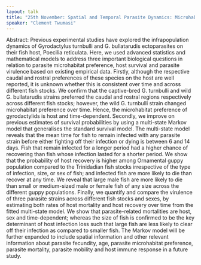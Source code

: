 ```yaml
---
layout: talk
title: "25th November: Spatial and Temporal Parasite Dynamics: Microhabitat preferences and infection progression of Gyrodactylus turnbulli and G. bullatarudis."
speaker: "Clement Twumasi"
---
```


Abstract: Previous experimental studies have explored the infrapopulation dynamics of Gyrodactylus turnbulli and G. bullatarudis ectoparasites on their fish host, Poecilia reticulata. Here, we used advanced statistics and mathematical models to address three important biological questions in relation to parasite microhabitat preference, host survival and parasite virulence based on existing empirical data. Firstly, although the respective caudal and rostral preferences of these species on the host are well reported, it is unknown whether this is consistent over time and across different fish stocks. We confirm that the captive-bred G. turnbulli and wild G. bullatarudis strains preferred the caudal and rostral regions respectively across different fish stocks; however, the wild G. turnbulli strain changed microhabitat preference over time. Hence, the microhabitat preference of gyrodactylids is host and time-dependent. Secondly, we improve on previous estimates of survival probabilities by using a multi-state Markov model that generalises the standard survival model. The multi-state model reveals that the mean time for fish to remain infected with any parasite strain before either fighting off their infection or dying is between 6 and 14 days. Fish that remain infected for a longer period had a higher chance of recovering than fish whose infection lasted for a shorter period. We show that the probability of host recovery is higher among Ornamental guppy population compared to the Trinidadian fish stocks irrespective of the type of infection, size, or sex of fish; and infected fish are more likely to die than recover at any time. We reveal that large male fish are more likely to die than small or medium-sized male or female fish of any size across the different guppy populations. Finally, we quantify and compare the virulence of three parasite strains across different fish stocks and sexes, by estimating both rates of host mortality and host recovery over time from the fitted multi-state model. We show that parasite-related mortalities are host, sex and time-dependent; whereas the size of fish is confirmed to be the key determinant of host infection loss such that large fish are less likely to clear off their infection as compared to smaller fish. The Markov model will be further expanded to include spatial information and other relevant information about parasite fecundity, age, parasite microhabitat preference, parasite mortality, parasite mobility and host immune response in a future study.
